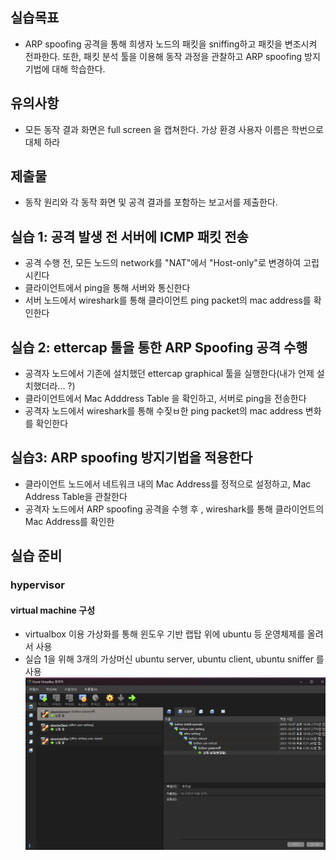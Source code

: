 ## 실습목표
- ARP spoofing 공격을 통해 희생자 노드의 패킷을 sniffing하고 패킷을 변조시켜 전파한다. 또한, 패킷 분석 툴을 이용해 동작 과정을 관찰하고 ARP spoofing 방지 기법에 대해 학습한다.

## 유의사항
- 모든 동작 결과 화면은 full screen 을 캡쳐한다. 가상 환경 사용자 이름은 학번으로 대체 하라

## 제출물
- 동작 원리와 각 동작 화면 및 공격 결과를 포함하는 보고서를 제출한다.

## 실습 1: 공격 발생 전 서버에 ICMP 패킷 전송
- 공격 수행 전, 모든 노드의 network를 "NAT"에서 "Host-only"로 변경하여 고립시킨다
- 클라이언트에서 ping을 통해 서버와 통신한다
- 서버 노드에서 wireshark를 통해 클라이언트 ping packet의 mac address를 확인한다

## 실습 2: ettercap 툴을 통한 ARP Spoofing 공격 수행
- 공격자 노드에서 기존에 설치했던 ettercap graphical 툴을 실행한다(내가 언제 설치했더라... ?)
- 클라이언트에서 Mac Adddress Table 을 확인하고, 서버로 ping을 전송한다
- 공격자 노드에서 wireshark를 통해 수짖ㅂ한 ping packet의 mac address 변화를 확인한다

## 실습3: ARP spoofing 방지기법을 적용한다
- 클라이언트 노드에서 네트워크 내의 Mac Address를 정적으로 설정하고, Mac Address Table을 관찰한다
- 공격자 노드에서 ARP spoofing 공격을 수행 후 , wireshark를 통해 클라이언트의 Mac Address를 확인한

## 실습 준비
### hypervisor 
#### virtual machine 구성
- virtualbox 이용 가상화를 통해 윈도우 기반 랩탑 위에 ubuntu 등 운영체제를 올려서 사용
- 실습 1을 위해 3개의 가상머신 ubuntu server, ubuntu client, ubuntu sniffer 를 사용
![virtualmachine](https://github.com/jiwoong5/network_security/blob/main/assignment1/src/virtualmachine.png)

